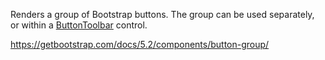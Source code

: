 Renders a group of Bootstrap buttons. The group can be used separately, or within a [ButtonToolbar](~/controls/bootstrap5/ButtonToolbar) control.

<https://getbootstrap.com/docs/5.2/components/button-group/>